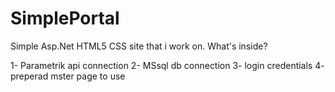 # SimplePortal
Simple Asp.Net HTML5 CSS site that i work on.
What's  inside?

1- Parametrik api connection
2- MSsql db connection
3- login credentials
4- preperad mster page to use
